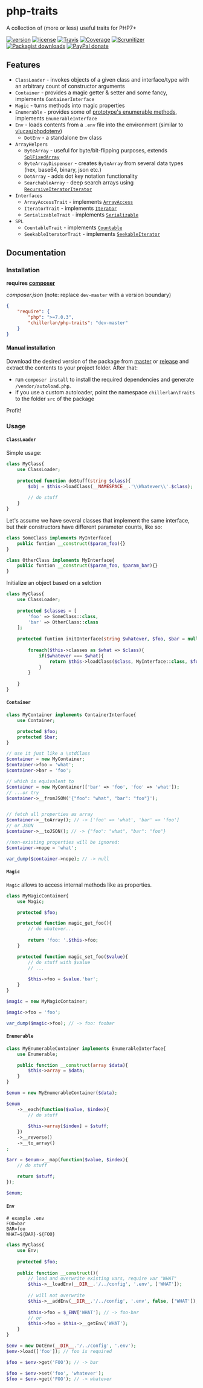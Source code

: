 # php-traits

A collection of (more or less) useful traits for PHP7+
  
[![version][packagist-badge]][packagist]
[![license][license-badge]][license]
[![Travis][travis-badge]][travis]
[![Coverage][coverage-badge]][coverage]
[![Scrunitizer][scrutinizer-badge]][scrutinizer]
[![Packagist downloads][downloads-badge]][downloads]
[![PayPal donate][donate-badge]][donate]


[packagist-badge]: https://img.shields.io/packagist/v/chillerlan/php-traits.svg?style=flat-square
[packagist]: https://packagist.org/packages/chillerlan/php-traits
[license-badge]: https://img.shields.io/github/license/codemasher/php-traits.svg?style=flat-square
[license]: https://github.com/codemasher/php-traits/blob/master/LICENSE
[travis-badge]: https://img.shields.io/travis/codemasher/php-traits.svg?style=flat-square
[travis]: https://travis-ci.org/codemasher/php-traits
[coverage-badge]: https://img.shields.io/codecov/c/github/codemasher/php-traits.svg?style=flat-square
[coverage]: https://codecov.io/github/codemasher/php-traits
[scrutinizer-badge]: https://img.shields.io/scrutinizer/g/codemasher/php-traits.svg?style=flat-square
[scrutinizer]: https://scrutinizer-ci.com/g/codemasher/php-traits
[downloads-badge]: https://img.shields.io/packagist/dt/chillerlan/php-traits.svg?style=flat-square
[downloads]: https://packagist.org/packages/chillerlan/php-traits/stats
[donate-badge]: https://img.shields.io/badge/donate-paypal-ff33aa.svg?style=flat-square
[donate]: https://www.paypal.com/cgi-bin/webscr?cmd=_s-xclick&hosted_button_id=WLYUNAT9ZTJZ4

## Features
- `ClassLoader` - invokes objects of a given class and interface/type with an arbitrary count of constructor arguments
- `Container` - provides a magic getter & setter and some fancy, implements `ContainerInterface`
- `Magic` - turns methods into magic properties
- `Enumerable` - provides some of [prototype's enumerable methods](http://api.prototypejs.org/language/Enumerable/), implements `EnumerableInterface`
- `Env` - loads contents from a `.env` file into the environment (similar to [vlucas/phpdotenv](https://github.com/vlucas/phpdotenv))
  - `DotEnv` - a standalone `Env` class
- `ArrayHelpers`
  - `ByteArray` - useful for byte/bit-flipping purposes, extends [`SplFixedArray`](http://php.net/manual/class.splfixedarray.php)
  - `ByteArrayDispenser` - creates `ByteArray` from several data types (hex, base64, binary, json etc.)
  - `DotArray` - adds dot key notation functionality
  - `SearchableArray` - deep search arrays using [`RecursiveIteratorIterator`](http://php.net/manual/class.recursiveiteratoriterator.php)
- `Interfaces`
  - `ArrayAccessTrait` - implements [`ArrayAccess`](http://php.net/manual/class.arrayaccess.php)
  - `IteratorTrait` - implements [`Iterator`](http://php.net/manual/class.iterator.php)
  - `SerializableTrait` - implements [`Serializable`](http://php.net/manual/class.serializable.php)
- `SPL`
  - `CountableTrait` - implements [`Countable`](http://php.net/manual/class.countable.php)
  - `SeekableIteratorTrait` - implements [`SeekableIterator`](http://php.net/manual/class.seekableiterator.php)
 
## Documentation

### Installation
**requires [composer](https://getcomposer.org)**

*composer.json* (note: replace `dev-master` with a version boundary)
```json
{
	"require": {
		"php": ">=7.0.3",
		"chillerlan/php-traits": "dev-master"
	}
}
```

#### Manual installation
Download the desired version of the package from [master](https://github.com/codemasher/php-traits/archive/master.zip) or 
[release](https://github.com/codemasher/php-traits/releases) and extract the contents to your project folder.  After that:
- run `composer install` to install the required dependencies and generate `/vendor/autoload.php`.
- if you use a custom autoloader, point the namespace `chillerlan\Traits` to the folder `src` of the package 

Profit!

### Usage

#### `ClassLoader`
Simple usage:
```php
class MyClass{
	use ClassLoader;
	
	protected function doStuff(string $class){
		$obj = $this->loadClass(__NAMESPACE__.'\\Whatever\\'.$class);
		
		// do stuff
	}
}
```

Let's assume we have several classes that implement the same interface, but their constructors have different parameter counts, like so:
```php
class SomeClass implements MyInterface{
	public funtion __construct($param_foo){}
}

class OtherClass implements MyInterface{
	public funtion __construct($param_foo, $param_bar){}
}
```

Initialize an object based on a selction

```php
class MyClass{
	use ClassLoader;
	
	protected $classes = [
		'foo' => SomeClass::class, 
		'bar' => OtherClass::class
	];
	
	protected funtion initInterface(string $whatever, $foo, $bar = null):MyInterface{
	
		foreach($this->classes as $what => $class){
			if($whatever === $what){
				return $this->loadClass($class, MyInterface::class, $foo, $bar);
			}
		}
	
	}
}
```


#### `Container`
```php
class MyContainer implements ContainerInterface{
	use Container;

	protected $foo;
	protected $bar;
}
```

```php
// use it just like a \stdClass
$container = new MyContainer;
$container->foo = 'what';
$container->bar = 'foo';

// which is equivalent to 
$container = new MyContainer(['bar' => 'foo', 'foo' => 'what']);
// ...or try
$container->__fromJSON('{"foo": "what", "bar": "foo"}');


// fetch all properties as array
$container->__toArray(); // -> ['foo' => 'what', 'bar' => 'foo']
// or JSON
$container->__toJSON(); // -> {"foo": "what", "bar": "foo"}

//non-existing properties will be ignored:
$container->nope = 'what';

var_dump($container->nope); // -> null
```


#### `Magic`
`Magic` allows to access internal methods like as properties.
```php
class MyMagicContainer{
	use Magic;

	protected $foo;

	protected function magic_get_foo(){
		// do whatever...
		
		return 'foo: '.$this->foo;
	}

	protected function magic_set_foo($value){
		// do stuff with $value
		// ...
		
		$this->foo = $value.'bar';
	}
}
```

```php
$magic = new MyMagicContainer;

$magic->foo = 'foo';

var_dump($magic->foo); // -> foo: foobar

```

#### `Enumerable`
```php
class MyEnumerableContainer implements EnumerableInterface{
	use Enumerable;

	public function __construct(array $data){
		$this->array = $data;
	}
}
```

```php
$enum = new MyEnumerableContainer($data);

$enum
	->__each(function($value, $index){
		// do stuff
		
		$this->array[$index] = $stuff;
	})
	->__reverse()
	->__to_array()
;

$arr = $enum->__map(function($value, $index){
	// do stuff
	
	return $stuff;
});

$enum;

```

#### `Env`
```
# example .env
FOO=bar
BAR=foo
WHAT=${BAR}-${FOO}
```

```php
class MyClass{
	use Env;
	
	protected $foo;
	
	public function __construct(){
		// load and overwrite existing vars, require var "WHAT"
		$this->__loadEnv(__DIR__.'/../config', '.env', ['WHAT']);
		
		// will not overwrite
		$this->__addEnv(__DIR__.'/../config', '.env', false, ['WHAT']); 
		
		$this->foo = $_ENV['WHAT']; // -> foo-bar
		// or
		$this->foo = $this->__getEnv('WHAT');
	}
}
```

```php
$env = new DotEnv(__DIR__.'/../config', '.env');
$env->load(['foo']); // foo is required

$foo = $env->get('FOO'); // -> bar

$foo = $env->set('foo', 'whatever');
$foo = $env->get('FOO'); // -> whatever
```
